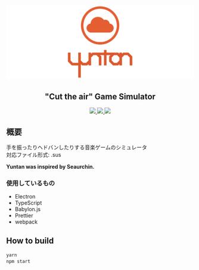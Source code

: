 ![Yuntan-Logo](https://raw.githubusercontent.com/mizucoffee/Yuntan/master/resources/images/yuntan_top.png)

<h2 align="center">"Cut the air" Game Simulator</h2>

<p align="center">
<a alt="code style: prettier" href="https://github.com/prettier/prettier">
  <img src="https://img.shields.io/badge/code_style-prettier-ff69b4.svg">
</a>
<a alt="sus: v2.17.0" href="https://seaurchin.kb10uy.org/wiki/score/format">
  <img src="https://img.shields.io/badge/sus-v2.17.0-blue.svg">
</a>
<a alt="MIT License" href="https://kawakawaritsuki.mit-license.org/">
  <img src="https://img.shields.io/badge/license-MIT-blue.svg">
</a>
</p>

## 概要

手を振ったりヘドバンしたりする音楽ゲームのシミュレータ   
対応ファイル形式: .sus

**Yuntan was inspired by Seaurchin.**

### 使用しているもの

- Electron
- TypeScript
- Babylon.js
- Prettier
- webpack

## How to build

```sh
yarn
npm start
```
